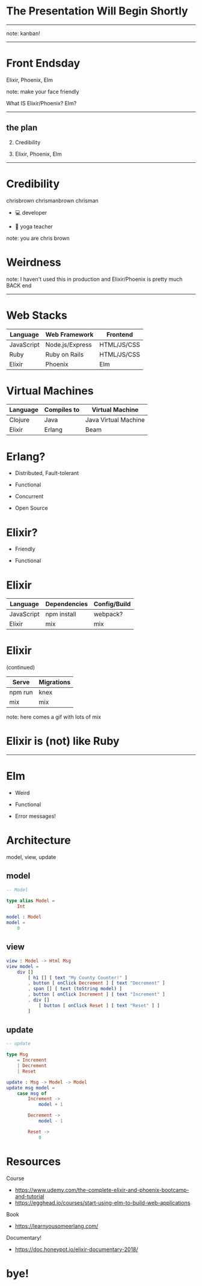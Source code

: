<!-- .slide: data-background-image="assets/img/pig.webp" data-background-size="contain" -->
# The Presentation Will Begin Shortly

---

<!-- .slide: data-background-image="assets/img/kanban.png" data-background-size="contain" -->

note: kanban!

---

# Front Endsday

Elixir, Phoenix, Elm

note: make your face friendly

What IS Elixir/Phoenix? Elm?

---

## the plan

2. Credibility <!-- .element: class="fragment" -->

3. Elixir, Phoenix, Elm <!-- .element: class="fragment" -->

---

# Credibility

<i class="fa fa-slack" aria-hidden="true"></i> chrisbrown
<i class="fa fa-twitter" aria-hidden="true"></i> chrismanbrown
<i class="fa fa-github" aria-hidden="true"></i> chrisman

- 💻 developer <!-- .element: class="fragment" -->

- 📿 yoga teacher <!-- .element: class="fragment" -->

note: you are chris brown


<!-- .slide: data-background-image="assets/img/dogs.png" data-background-size="contain" -->


<!-- .slide: data-background-image="assets/img/dohere.gif" data-background-size="contain" -->


<!-- .slide: data-background-image="assets/img/emad.jpg" data-background-size="contain" -->
# Weirdness

note: I haven't used this in production
and Elixir/Phoenix is pretty much BACK end

---

# Web Stacks

| Language   | Web Framework   | Frontend    |
|------------|-----------------|-------------|
| JavaScript | Node.js/Express | HTML/JS/CSS |
| Ruby       | Ruby on Rails   | HTML/JS/CSS |
| Elixir     | Phoenix         | Elm         |


# Virtual Machines

| Language | Compiles to | Virtual Machine      |
|----------|-------------|----------------------|
| Clojure  | Java        | Java Virtual Machine |
| Elixir   | Erlang      | Beam                 |



# Erlang?

- Distributed, Fault-tolerant <!-- .element: class="fragment" -->

- Functional <!-- .element: class="fragment" -->

- Concurrent <!-- .element: class="fragment" -->

- Open Source <!-- .element: class="fragment" -->


# Elixir?

- Friendly <!-- .element: class="fragment" -->

- Functional <!-- .element: class="fragment" -->


# Elixir

| Language   | Dependencies | Config/Build |
|------------|--------------|--------------|
| JavaScript | npm install  | webpack?     |
| Elixir     | mix          | mix          |


# Elixir
(continued)

| Serve   | Migrations |
|---------|------------|
| npm run | knex       |
| mix     | mix        |

note: here comes a gif with lots of mix



<!-- .slide: data-background-image="assets/img/exdoc.gif" data-background-size="contain" -->


# Elixir is (not) like Ruby


<!-- .slide: data-background-image="assets/img/mvc.gif" data-background-size="contain" -->


<!-- .slide: data-background-image="assets/img/router.png" data-background-size="contain" -->

---

# Elm

- Weird  <!-- .element: class="fragment" -->

- Functional  <!-- .element: class="fragment" -->

- Error messages!  <!-- .element: class="fragment" -->


<!-- .slide: data-background-image="assets/img/elm-error-01.png" data-background-size="contain" -->


<!-- .slide: data-background-image="assets/img/elm-error-02.png" data-background-size="contain" -->


<!-- .slide: data-background-image="assets/img/elm-error-03.png" data-background-size="contain" -->


# Architecture

model, view, update


## model

```elm
-- Model

type alias Model =
    Int

model : Model
model =
    0
```


## view

```elm
view : Model -> Html Msg
view model =
    div []
        [ h1 [] [ text "My County Counter!" ]
        , button [ onClick Decrement ] [ text "Decrement" ]
        , span [] [ text (toString model) ]
        , button [ onClick Increment ] [ text "Increment" ]
        , div []
            [ button [ onClick Reset ] [ text "Reset" ] ]
        ]
```


## update

```elm
-- update

type Msg
    = Increment
    | Decrement
    | Reset

update : Msg -> Model -> Model
update msg model =
    case msg of
        Increment ->
            model + 1

        Decrement ->
            model - 1

        Reset ->
            0
```


<!-- .slide: data-background-image="assets/img/why.webp" data-background-size="contain" -->


# Resources

Course

- https://www.udemy.com/the-complete-elixir-and-phoenix-bootcamp-and-tutorial
- https://egghead.io/courses/start-using-elm-to-build-web-applications

Book

- https://learnyousomeerlang.com/

Documentary!

- https://doc.honeypot.io/elixir-documentary-2018/


<!-- .slide: data-background-image="assets/img/bye.gif" data-background-size="contain" -->
# bye!
